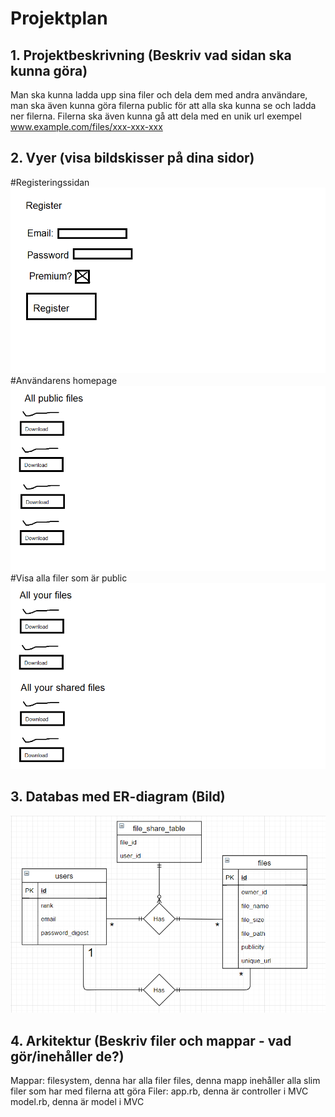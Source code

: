 # Projektplan

## 1. Projektbeskrivning (Beskriv vad sidan ska kunna göra)
Man ska kunna ladda upp sina filer och dela dem med andra användare, man ska även kunna göra filerna public för att alla ska kunna se och ladda ner filerna. Filerna ska även kunna gå att dela med en unik url exempel www.example.com/files/xxx-xxx-xxx
## 2. Vyer (visa bildskisser på dina sidor)
#Registeringssidan
![Image description](Skiss3.png)
#Användarens homepage
![Image description](Skiss.png)
#Visa alla filer som är public
![Image description](Skiss2.png)
## 3. Databas med ER-diagram (Bild)
![Image description](ER-Diagram.PNG)
## 4. Arkitektur (Beskriv filer och mappar - vad gör/inehåller de?)
Mappar:
filesystem, denna har alla filer
files, denna mapp inehåller alla slim filer som har med filerna att göra
Filer:
app.rb, denna är controller i MVC
model.rb, denna är model i MVC
